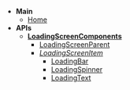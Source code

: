 - **Main**
  - [Home](/?id=welcome-to-brenn39s-api-documentation)
- **APIs**
  - [**LoadingScreenComponents**](APIs/LoadingScreenComponents/LoadingScreenComponents.md)
    - [LoadingScreenParent](APIs\LoadingScreenComponents\Classes\LoadingScreenParent.md)
    - [*LoadingScreenItem*](APIs\LoadingScreenComponents\Classes\LoadingScreenItem.md)
      - [LoadingBar](APIs\LoadingScreenComponents\Classes\LoadingBar.md)
      - [LoadingSpinner](APIs\LoadingScreenComponents\Classes\LoadingSpinner.md)
      - [LoadingText](APIs\LoadingScreenComponents\Classes\LoadingText.md)